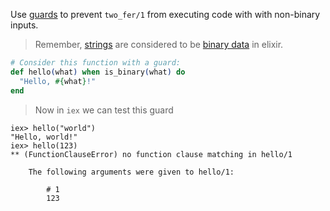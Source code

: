 <!--
This error is raised when the solution doesn't use guards
-->

Use [guards](https://hexdocs.pm/elixir/master/guards.html) to prevent `two_fer/1` from executing code with with
non-binary inputs.

> Remember, [strings](https://elixir-lang.org/getting-started/binaries-strings-and-char-lists.html) are considered to be [binary data](https://elixir-lang.org/getting-started/binaries-strings-and-char-lists.html) in elixir.

```elixir
# Consider this function with a guard:
def hello(what) when is_binary(what) do
  "Hello, #{what}!"
end
```

> Now in `iex` we can test this guard

```shell
iex> hello("world")
"Hello, world!"
iex> hello(123)
** (FunctionClauseError) no function clause matching in hello/1

    The following arguments were given to hello/1:

        # 1
        123
```
